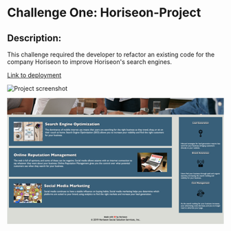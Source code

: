 # Challenge One: Horiseon-Project

## Description: 
This challenge required the developer to refactor an existing code for the company Horiseon to improve Horiseon's search engines. 

[Link to deployment](https://lizf57.github.io/horiseon/)

![Project screenshot](./assets/images/screenshot1.png)

![Project screenshot](./assets/images/screenshot2.png)